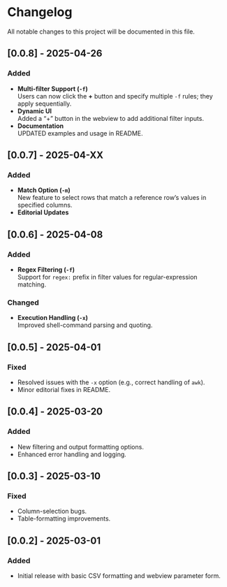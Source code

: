 # Changelog

All notable changes to this project will be documented in this file.

## [0.0.8] - 2025-04-26
### Added
- **Multi-filter Support (`-f`)**  
  Users can now click the **+** button and specify multiple `-f` rules; they apply sequentially.
- **Dynamic UI**  
  Added a “+” button in the webview to add additional filter inputs.
- **Documentation**  
  UPDATED examples and usage in README.

## [0.0.7] - 2025-04-XX
### Added
- **Match Option (`-m`)**  
  New feature to select rows that match a reference row’s values in specified columns.
- **Editorial Updates**

## [0.0.6] - 2025-04-08
### Added
- **Regex Filtering (`-f`)**  
  Support for `regex:` prefix in filter values for regular-expression matching.
### Changed
- **Execution Handling (`-x`)**  
  Improved shell-command parsing and quoting.

## [0.0.5] - 2025-04-01
### Fixed
- Resolved issues with the `-x` option (e.g., correct handling of `awk`).
- Minor editorial fixes in README.

## [0.0.4] - 2025-03-20
### Added
- New filtering and output formatting options.
- Enhanced error handling and logging.

## [0.0.3] - 2025-03-10
### Fixed
- Column-selection bugs.
- Table-formatting improvements.

## [0.0.2] - 2025-03-01
### Added
- Initial release with basic CSV formatting and webview parameter form.
